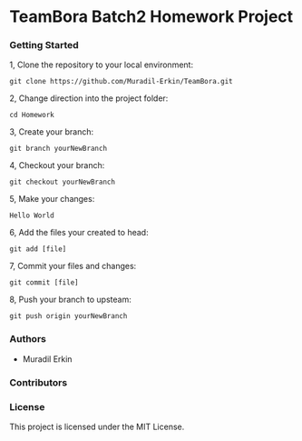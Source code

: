# TeamBora Batch2 Homework Project

### Getting Started

1, Clone the repository to your local environment:
```
git clone https://github.com/Muradil-Erkin/TeamBora.git
```

2, Change direction into the project folder:
```
cd Homework
```

3, Create your branch:
```
git branch yourNewBranch
```

4, Checkout your branch:
```
git checkout yourNewBranch
```

5, Make your changes:
```
Hello World
```

6, Add the files your created to head:
```
git add [file]
```

7, Commit your files and changes:
```
git commit [file]
```

8, Push your branch to upsteam:
```
git push origin yourNewBranch
```

### Authors
* Muradil Erkin

### Contributors

### License
This project is licensed under the MIT License.
